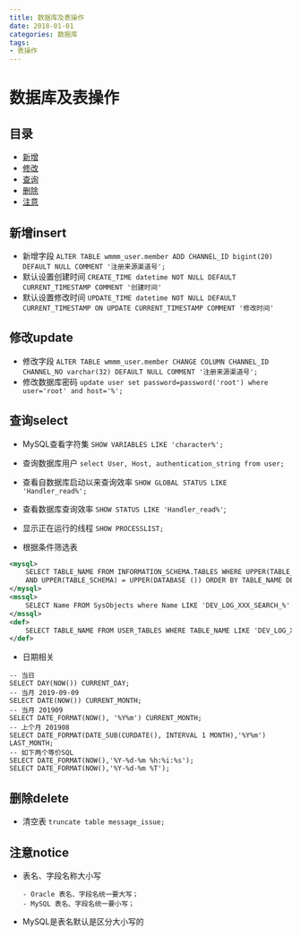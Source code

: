 ```yaml
---
title: 数据库及表操作
date: 2018-01-01
categories: 数据库
tags:
- 表操作
---
```



# 数据库及表操作

## 目录
- [新增](#新增insert)
- [修改](#修改update)
- [查询](#查询select)
- [删除](#删除delete)
- [注意](#注意notice)


## 新增insert
- 新增字段 `ALTER TABLE wmmm_user.member ADD CHANNEL_ID bigint(20) DEFAULT NULL COMMENT '注册来源渠道号';`
- 默认设置创建时间 `CREATE_TIME datetime NOT NULL DEFAULT CURRENT_TIMESTAMP COMMENT '创建时间'`
- 默认设置修改时间 `UPDATE_TIME datetime NOT NULL DEFAULT CURRENT_TIMESTAMP ON UPDATE CURRENT_TIMESTAMP COMMENT '修改时间'`


## 修改update
- 修改字段 `ALTER TABLE wmmm_user.member CHANGE COLUMN CHANNEL_ID CHANNEL_NO varchar(32) DEFAULT NULL COMMENT '注册来源渠道号';`
- 修改数据库密码 `update user set password=password('root') where user='root' and host='%';`


## 查询select
- MySQL查看字符集 `SHOW VARIABLES LIKE 'character%';`
- 查询数据库用户 `select User, Host, authentication_string from user;`
- 查看自数据库启动以来查询效率 `SHOW GLOBAL STATUS LIKE 'Handler_read%';`
- 查看数据库查询效率 `SHOW STATUS LIKE 'Handler_read%'`;
- 显示正在运行的线程 `SHOW PROCESSLIST;`

- 根据条件筛选表
```xml
<mysql>
	SELECT TABLE_NAME FROM INFORMATION_SCHEMA.TABLES WHERE UPPER(TABLE_NAME) LIKE UPPER('DEV_LOG_XXX_SEARCH_%')
	AND UPPER(TABLE_SCHEMA) = UPPER(DATABASE ()) ORDER BY TABLE_NAME DESC
</mysql>
<mssql>
	SELECT Name FROM SysObjects where Name LIKE 'DEV_LOG_XXX_SEARCH_%' ORDER BY Name DESC
</mssql>
<def>
	SELECT TABLE_NAME FROM USER_TABLES WHERE TABLE_NAME LIKE 'DEV_LOG_XXX_SEARCH_%' ORDER BY TABLE_NAME DESC
</def>
```

- 日期相关
```mysql
-- 当日
SELECT DAY(NOW()) CURRENT_DAY;
-- 当月 2019-09-09
SELECT DATE(NOW()) CURRENT_MONTH;
-- 当月 201909
SELECT DATE_FORMAT(NOW(), '%Y%m') CURRENT_MONTH;
-- 上个月 201908
SELECT DATE_FORMAT(DATE_SUB(CURDATE(), INTERVAL 1 MONTH),'%Y%m') LAST_MONTH;
-- 如下两个等价SQL
SELECT DATE_FORMAT(NOW(),'%Y-%d-%m %h:%i:%s');
SELECT DATE_FORMAT(NOW(),'%Y-%d-%m %T');
```

## 删除delete
- 清空表 `truncate table message_issue;`

## 注意notice

- 表名、字段名称大小写
    ```text
    - Oracle 表名、字段名统一要大写；
    - MySQL 表名、字段名统一要小写；
    ```
- MySQL是表名默认是区分大小写的
